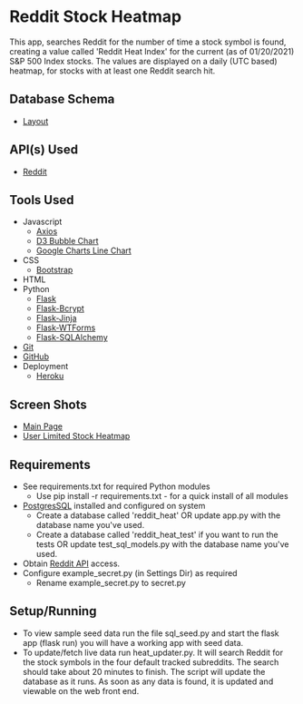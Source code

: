 # Reddit Stock Heatmap
This app, searches Reddit for the number of time a stock symbol is found, creating a value called 'Reddit Heat Index' for the current (as of 01/20/2021) S&P 500 Index stocks. The values are displayed on a daily (UTC based) heatmap, for stocks with at least one Reddit search hit. 
## Database Schema
- [Layout](Database%20Schema/db.png)
## API(s) Used
- [Reddit](https://www.reddit.com/dev/api/)
## Tools Used
- Javascript
  - [Axios](https://github.com/axios/axios)
  - [D3 Bubble Chart](https://observablehq.com/@d3/bubble-chart)
  - [Google Charts Line Chart](https://developers.google.com/chart/interactive/docs/gallery/linechart)
- CSS
  - [Bootstrap](https://getbootstrap.com/)
- HTML
- Python
  - [Flask](https://flask.palletsprojects.com/en/1.1.x/)
  - [Flask-Bcrypt](https://flask-bcrypt.readthedocs.io/en/latest/)
  - [Flask-Jinja](https://flask.palletsprojects.com/en/1.1.x/templating/)
  - [Flask-WTForms](https://wtforms.readthedocs.io/en/2.3.x/)
  - [Flask-SQLAlchemy](https://flask-sqlalchemy.palletsprojects.com/en/2.x/)
- [Git](https://git-scm.com/)
- [GitHub](https://github.com/jonrus/RedditStockHeatmap)
- Deployment
  - [Heroku](https://www.heroku.com/)
## Screen Shots
- [Main Page](Screens/MainPage.png)
- [User Limited Stock Heatmap](Screens/CustomList.png)
## Requirements
- See requirements.txt for required Python modules
  - Use pip install -r requirements.txt - for a quick install of all modules
- [PostgresSQL](https://www.postgresql.org/) installed and configured on system
  - Create a database called 'reddit_heat' OR update app.py with the database name you've used.
  - Create a database called 'reddit_heat_test' if you want to run the tests OR update test_sql_models.py with the database name you've used.
- Obtain [Reddit API](https://www.reddit.com/wiki/api) access.
- Configure example_secret.py (in Settings Dir) as required
  - Rename example_secret.py to secret.py
## Setup/Running
- To view sample seed data run the file sql_seed.py and start the flask app (flask run) you will have a working app with seed data.
- To update/fetch live data run heat_updater.py. It will search Reddit for the stock symbols in the four default tracked subreddits. The search should take about 20 minutes to finish. The script will update the database as it runs. As soon as any data is found, it is updated and viewable on the web front end.
